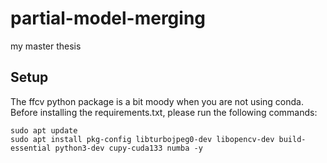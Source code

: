 # partial-model-merging
my master thesis


## Setup

The ffcv python package is a bit moody when you are not using conda. Before installing the requirements.txt, please run the following commands:

```
sudo apt update
sudo apt install pkg-config libturbojpeg0-dev libopencv-dev build-essential python3-dev cupy-cuda133 numba -y
```

